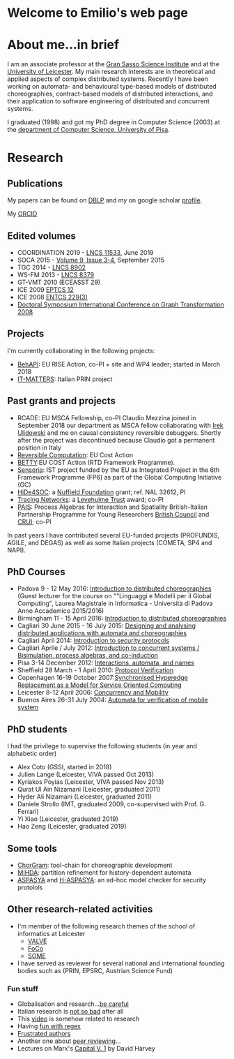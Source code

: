 # Welcome to Emilio's web page

     
# About me...in brief

I am an associate professor at the [Gran Sasso Science Institute](www.gssi.it) and at the [University of Leicester](www.cs.le.ac.uk).
My main research interests are in theoretical and applied aspects of complex distributed systems. Recently I have been working on automata- and behavioural type-based models of distributed choreographies, contract-based models of distributed interactions, and their application to software engineering of distributed and concurrent systems.

I graduated (1998) and got my PhD degree in Computer Science (2003) at the [department of Computer Science, University of Pisa](www.di.unipi.it).


# Research

## Publications

My papers can be found on [DBLP](http://www.informatik.uni-trier.de/~ley/pers/hd/t/Tuosto:Emilio.html) and my on google scholar [profile](https://scholar.google.se/citations?user=UsADbUQAAAAJ&hl=en).

My [ORCID](https://orcid.org/0000-0002-7032-3281)


## Edited volumes

* COORDINATION 2019 - [LNCS 11533](https://link.springer.com/book/10.1007%2F978-3-030-22397-7), June 2019
* SOCA 2015 - [Volume 9, Issue 3-4](http://link.springer.com/journal/11761/9/3?wt_mc=alerts.TOCjournals), September 2015
* TGC 2014 - [LNCS 8902](http://www.springer.com/us/book/9783662459164)
* WS-FM 2013 - [LNCS 8379](http://link.springer.com/book/10.1007%2F978-3-319-08260-8)
* GT-VMT 2010 (ECEASST 29)
* ICE 2009 [EPTCS 12](http://arxiv.org/abs/0910.4053v1)
* ICE 2008 [ENTCS 229(3)](http://www.sciencedirect.com/science/article/pii/S157106610900214X)
* [Doctoral Symposium International Conference on Graph Transformation 2008](http://www.informatik.uni-trier.de/~ley/db/journals/eceasst/eceasst16.html#CorradiniT08)

## Projects
I'm currently collaborating in the following projects:
* [BehAPI](https://www.um.edu.mt/projects/behapi): EU RISE Action, co-PI + site and WP4 leader; started in March 2018
* [IT-MATTERS](http://It-Matters.imtlucca.it): Italian PRIN project


## Past grants and projects
* RCADE: EU MSCA Fellowship, co-PI Claudio Mezzina joined in September 2018 our department as MSCA fellow collaborating with  [Irek Ulidowski](http://www.cs.le.ac.uk/people/iu3/) and me on causal consistency reversible debuggers. Shortly after the project was discontinued because Claudio got a permanent position in Italy
* [Reversible Computation](http://www.revcomp.eu): EU Cost Action
* [BETTY](http://www.behavioural-types.eu):EU COST Action (RTD Framework Programme).
* [Sensoria](http://www.sensoria-ist.eu): IST project funded by the EU as Integrated Project in the 6th Framework Programme (FP6) as part of the Global Computing Initiative (GC)
* [HiDe4SOC](grants/hidea4soc.html): a [Nuffield Foundation](http://www.nuffieldfoundation.org) grant; ref. NAL 32612, PI
* [Tracing Networks](http://www.cs.le.ac.uk/TracingNetworks): a [Levehulme Trust](http://www.leverhulme.ac.uk/grants_awards) award; co-PI
* [PAIS](http://www.cs.le.ac.uk/projects.html#pais): Process Algebras for Interaction and Spatiality British-Italian Partnership Programme for Young Researchers [British Council](http://www.britishcouncil.org) and [CRUI](http://www.crui.it); co-PI


In past years I have contributed several EU-funded projects (PROFUNDIS, AGILE, and DEGAS) as well as some Italian projects (COMETA, SP4 and NAPI).

## PhD Courses
* Padova 9 - 12 May 2016: [Introduction to distributed choreographies](http://www.math.unipd.it/~baldan/Global/) (Guest lecturer for the course on ""Linguaggi e Modelli per il Global Computing", Laurea Magistrale in Informatica - Università di Padova Anno Accademico 2015/2016)
* Birmingham 11 - 15 April 2016: [Introduction to distributed choreographies](http://www.cs.bham.ac.uk/~pbl/mgs2016)
* Cagliari 30 June 2015 - 16 July 2015: [Designing and analysing distributed applications with automata and choreographies](http://tcs.unica.it/news/cfsm-tuosto-2015)
* Cagliari  April 2014: [Introduction to security protocols](http://tcs.unica.it/positions/phdcoursebisimulationprocessalgebrasandcoinduction)
* Cagliari  Aprile / July 2012: [Introduction to concurrent systems / Bisimulation, process algebras, and co-induction](http://tcs.unica.it/positions/phdcoursebisimulationprocessalgebrasandcoinduction)
* Pisa 3-14 December 2012: [Interactions, automata, and names](phd_courses/nominal_automata.html)
* Sheffield 28 March - 1 April 2010: [Protocol Verification](http://mgs2010.group.shef.ac.uk)
* Copenhagen 16-19 October 2007:[Synchronised Hyperedge Replacement as a Model for Service Oriented Computing](phd_courses/bpeso.html)
* Leicester 8-12 April 2006: [Concurrency and Mobility](http://www.cs.le.ac.uk/events/mgs2006)
* Buenos Aires 26-31 July 2004: [Automata for verification of mobile system](http://www-2.dc.uba.ar/eci/2004)



## PhD students
I had the privilege to supervise the following students (in year and alphabetic order)
* Alex Coto (GSSI, started in 2018)
* Julien Lange (Leicester, VIVA passed Oct 2013)
* Kyriakos Poyias (Leicester, VIVA passed Nov 2013)
* Qurat Ul Ain Nizamani (Leicester, graduated 2011)
* Hyder Ali Nizamani (Leicester, graduated 2011)
* Daniele Strollo (IMT, graduated 2009, co-supervised with Prof. G. Ferrari)
* Yi Xiao (Leicester, graduated 2019)
* Hao Zeng (Leicester, graduated 2019)
      
## Some tools
* [ChorGram](https://bitbucket.org/eMgssi/stable_chorgram/wiki/Home): tool-chain for choreographic development
* [MIHDA](./mihda.tgz): partition refinement for history-dependent automata
* [ASPASYA](aspasya/aspasya.html) and [H-ASPASYA](aspasya/h-aspasya.html): an ad-hoc model checker for security protolols


## Other research-related activities
* I'm member of the following research themes of the school of informatics at Leicester
  * [VALVE](http://www2.le.ac.uk/departments/computer-science/research/rthemes/valve)
  * [FoCo](http://www2.le.ac.uk/departments/computer-science/research/rthemes/foco)
  * [SOME](http://www2.le.ac.uk/departments/computer-science/research/rthemes/some)
* I have served as reviewer for several national and international founding bodies such as (PRIN, EPSRC, Austrian Science Fund)

### Fun stuff
* Globalisation and research...[be careful](http://www.sciencedirect.com/science/article/pii/S0140673614607972)
* Italian research is [not so bad](https://medium.com/@alfonsofuggetta/b5ab6eb2ecd0) after all
* This [video](https://www.youtube.com/watch?v=zDZFcDGpL4U) is somehow related to research
* Having [fun with regex](http://regexcrossword.com)
* [Frustrated authors](http://eloquentscience.com/wp-content/uploads/2012/02/Frustrated_author.pdf)
* Another one about [peer reviewing](http://www.sigmod.org/publications/sigmod-record/0812/p100.open.cormode.pdf)...
* Lectures on Marx's [Capital V. 1](https://goo.gl/TNRzO6) by David Harvey

	  

	
      



